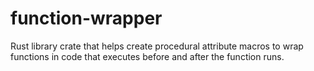 # function-wrapper
 Rust library crate that helps create procedural attribute macros to wrap functions in code that executes before and after the function runs.
